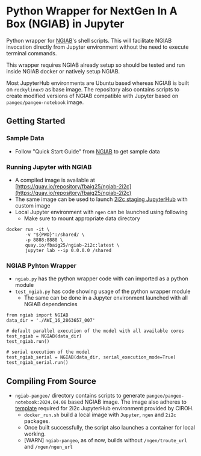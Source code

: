 # Python Wrapper for NextGen In A Box (NGIAB) in Jupyter
Python wrapper for [NGIAB](https://github.com/CIROH-UA/NGIAB-CloudInfra/tree/main)'s shell scripts. This will facilitate NGIAB invocation directly from Jupyter environment without the need to execute terminal commands.

This wrapper requires NGIAB already setup so should be tested and run inside NGIAB docker or natively setup NGIAB.

Most JupyterHub environments are Ubuntu based whereas NGIAB is built on `rockylinux9` as base image. The repository also contains scripts to create modified versions of NGIAB compatible with Jupyter based on `pangeo/pangeo-notebook` image.

## Getting Started

### Sample Data
 - Follow "Quick Start Guide" from [NGIAB](https://github.com/CIROH-UA/NGIAB-CloudInfra/tree/main) to get sample data

### Running Jupyter with NGIAB
 - A compiled image is available at [https://quay.io/repository/fbaig25/ngiab-2i2c](https://quay.io/repository/fbaig25/ngiab-2i2c) 
 - The same image can be used to launch [2i2c staging JupyterHub](https://staging.ciroh.awi.2i2c.cloud) with custom image
 - Local Jupyter environment with `ngen` can be launched using following
    - Make sure to mount appropriate data directory 
```
docker run -it \
       -v "${PWD}":/shared/ \
       -p 8888:8888 \
       quay.io/fbaig25/ngiab-2i2c:latest \
       jupyter lab --ip 0.0.0.0 /shared
```

### NGIAB Pyhton Wrapper
 - `ngiab.py` has the python wrapper code with can imported as a python module
 - `test_ngiab.py` has code showing usage of the python wrapper module
    - The same can be done in a Jupyter environment launched with all NGIAB dependencies
```
from ngiab import NGIAB
data_dir = './AWI_16_2863657_007'

# default parallel execution of the model with all available cores
test_ngiab = NGIAB(data_dir)
test_ngiab.run()

# serial execution of the model
test_ngiab_serial = NGIAB(data_dir, serial_execution_mode=True)
test_ngiab_serial.run()
```

## Compiling From Source
 - `ngiab-pangeo/` directory contains scripts to generate `pangeo/pangeo-notebook:2024.04.08` based NGIAB image. The image also adheres to [template](https://github.com/CIROH-UA/awi-ciroh-image/tree/main) required for 2i2c JupyterHub environment provided by CIROH.
    - `docker_run.sh` build a local image with `Jupyter`, `ngen` and `2i2c` packages.
    - Once built successfully, the script also launches a container for local working.
	- [WARN] `ngiab-pangeo`, as of now, builds without `/ngen/troute_url` and `/ngen/ngen_url`